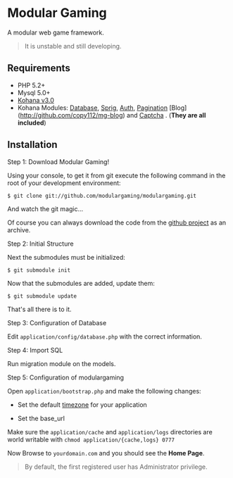 # Modular Gaming

A modular web game framework.

> It is unstable and still developing.

## Requirements

* PHP 5.2+
* Mysql 5.0+
* [Kohana v3.0](http://github.com/kohana/kohana)
* Kohana Modules: [Database](http://github.com/kohana/database), [Sprig](http://github.com/kohana/sprig), [Auth](http://github.com/copy112/A1), [Pagination](http://github.com/kohana/pagination) [Blog] (http://github.com/copy112/mg-blog) and [Captcha](http://github.com/modulargaming/captcha)  . (**They are all included**)

## Installation

Step 1: Download Modular Gaming!

Using your console, to get it from git execute the following command in the root of your development environment:

	$ git clone git://github.com/modulargaming/modulargaming.git

And watch the git magic...

Of course you can always download the code from the [github project](http://github.com/modulargaming/modulargaming) as an archive.

Step 2: Initial Structure

Next the submodules must be initialized:

	$ git submodule init
	
Now that the submodules are added, update them:

	$ git submodule update

That's all there is to it.

Step 3: Configuration of Database

Edit `application/config/database.php` with the correct information.

Step 4: Import SQL

Run migration module on the models.

Step 5: Configuration of modulargaming

Open `application/bootstrap.php` and make the following changes: 

* Set the default [timezone](http://php.net/timezones) for your application

* Set the base_url 

Make sure the `application/cache` and `application/logs` directories are world writable with `chmod application/{cache,logs} 0777`


Now Browse to `yourdomain.com` and you should see the **Home Page**.

> By default, the first registered user has Administrator privilege.


